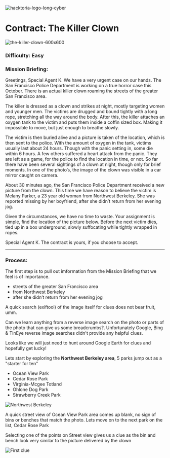 ![hacktoria-logo-long-cyber](https://user-images.githubusercontent.com/117080369/198996267-18ea68b6-fafc-421a-ae14-0c3e65e88c10.png)

# Contract: The Killer Clown
![the-killer-clown-600x600](https://user-images.githubusercontent.com/117080369/198994429-8093a4d4-a7bc-430f-a6d0-763298f4c500.jpg)


### Difficulty: Easy

### Mission Briefing:

Greetings, Special Agent K. We have a very urgent case on our hands. The San Francisco Police Department is working on a true horror case this October. There is an actual killer clown roaming the streets of the greater San Francisco area.

The killer is dressed as a clown and strikes at night, mostly targeting women and younger men. The victims are drugged and bound tightly with a long rope, stretching all the way around the body. After this, the killer attaches an oxygen tank to the victim and puts them inside a coffin sized box. Making it impossible to move, but just enough to breathe slowly.

The victim is then buried alive and a picture is taken of the location, which is then sent to the police. With the amount of oxygen in the tank, victims usually last about 24 hours. Though with the panic setting in, some die within 6 hours. A few others suffered a heart attack from the panic. They are left as a game, for the police to find the location in time, or not. So far there have been several sightings of a clown at night, though only for brief moments. In one of the photo’s, the image of the clown was visible in a car mirror caught on camera.

About 30 minutes ago, the San Francisco Police Department received a new picture from the clown. This time we have reason to believe the victim is Melany Parker, a 23 year old woman from Northwest Berkeley. She was reported missing by her boyfriend, after she didn’t return from her evening jog.

Given the circumstances, we have no time to waste. Your assignment is simple, find the location of the picture below. Before the next victim dies, tied up in a box underground, slowly suffocating while tightly wrapped in ropes.

Special Agent K. The contract is yours, if you choose to accept.

---

### Process:
The first step is to pull out imformation from the Mission Briefing that we feel is of importance.
* streets of the greater San Francisco area
* from Northwest Berkeley
* after she didn’t return from her evening jog

A quick search (exiftool) of the image itself for clues does not bear fruit, umm.

Can we learn anything from a reverse image search on the photo or parts of the photo that can give us some breadcrumbs?.
Unfortunately Google, Bing & TinEye reverse image searches didn't provide any helpful clues.

Looks like we will just need to hunt around Google Earth for clues and hopefully get lucky!

Lets start by exploring the **Northwest Berkeley area**, 5 parks jump out as a "starter for ten"
* Ocean View Park
* Cedar Rose Park
* Virginia-Mcgee Totland
* Ohlone Dog Park
* Strawberry Creek Park

![Northwest Berkeley](https://user-images.githubusercontent.com/117080369/199007428-eeadc783-4aa0-4b53-82d5-42cd28da1307.png)

A quick street view of Ocean View Park area comes up blank, no sign of bins or benches that match the photo.
Lets move on to the next park on the list, Cedar Rose Park

Selecting one of the points on Street view gives us a clue as the bin and bench look very similar to the picture delivered by the clown

![First clue](https://user-images.githubusercontent.com/117080369/199009275-1cd6bde7-0e2b-4539-ba3f-2e47ae7da20b.png)




